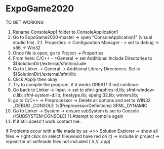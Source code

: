 # ExpoGame2020

TO GET WORKING

1. Rename ConsoleApp1 folder to ConsoleApplication1
2. Go to ExpoGame2020-master -> open "ConsoleApplication1" (visual studio file).
2.1. Properties -> Configuration Manager - > set to debug -> x86 -> Win32
3. Once file is open, go to Project -> Properties
4. From here: C/C++ - >General -> set Additional Include Directories to $(SolutionDir)/external/sfml/include
5. Go to Linker -> General -> Additional Library Directories. Set to $(SolutionDir)/external/sfml/lib
6. Click Apply then okay
7. Try to compile the program, if it works GREAT! If not continue.
8. Go back to Linker -> Input -> set to
sfml-graphics-d.lib;
sfml-window-d.lib;
sfml-system-d.lib;
freetype.lib;
opengl32.lib;
winmm.lib;
9. go to C/C++ -> Preprocessor -> Delete all options and set to
WIN32
_DEBUG
_CONSOLE
%(PreprocessorDefinitions)
SFML_DYNAMIC
10. Go to Linker -> System -> ensure subSystem is set to Console (/SUBSYSTEM:CONSOLE)
11.Attempt to compile again
12. If it still doesn't work contact me.


If Problems occur with a file made by us ->>> Solution Explorer -> show all files -> right click on select file(would have red on it) -> 
  include in project -> repeat for all selfmade files not included (.h // .cpp)
